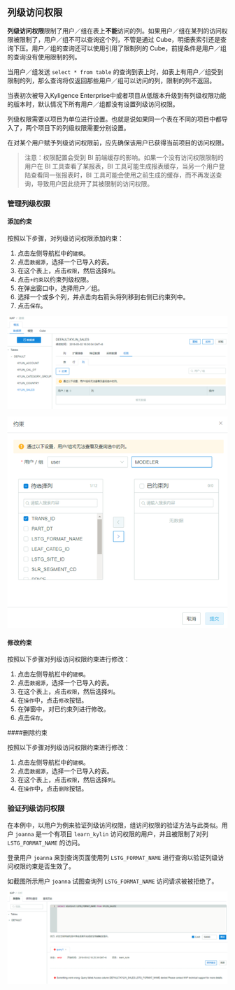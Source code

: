 ## 列级访问权限

**列级访问权限**限制了用户／组在表上**不能**访问的列。如果用户／组在某列的访问权限被限制了，用户／组不可以查询这个列，不管是通过 Cube，明细表索引还是查询下压。用户／组的查询还可以使用引用了限制列的 Cube，前提条件是用户／组的查询没有使用限制的列。

当用户／组发送 `select * from table` 的查询到表上时，如表上有用户／组受到限制的列，那么查询将仅返回那些用户／组可以访问的列，限制的列不返回。

当表初次被导入Kyligence Enterprise中或者项目从低版本升级到有列级权限功能的版本时，默认情况下所有用户／组都没有设置列级访问权限。

列级权限需要以项目为单位进行设置。也就是说如果同一个表在不同的项目中都导入了，两个项目下的列级权限需要分别设置。

在对某个用户赋予列级访问权限前，应先确保该用户已获得当前项目的访问权限。

> 注意：权限配置会受到 BI 前端缓存的影响。如果一个没有访问权限限制的用户在 BI 工具查看了某报表，BI 工具可能生成报表缓存，当另一个用户登陆查看同一张报表时，BI 工具可能会使用之前生成的缓存，而不再发送查询，导致用户因此绕开了其被限制的访问权限。

### 管理列级权限

#### 添加约束

按照以下步骤，对列级访问权限添加约束：

1. 点击左侧导航栏中的`建模`。
2. 点击`数据源`，选择一个已导入的表。
3. 在这个表上，点击`权限`，然后选择`列`。
4. 点击`+约束`以约束列级权限。
5. 在弹出窗口中，选择用户／组。
6. 选择一个或多个列，并点击向右箭头将列移到右侧已约束列中。
7. 点击`保存`。



![列级权限](images/column/w_1.png)

![添加约束](images/column/w_2.png)

#### 修改约束

按照以下步骤对列级访问权限约束进行修改：

1. 点击左侧导航栏中的`建模`。
2. 点击`数据源`，选择一个已导入的表。
3. 在这个表上，点击`权限`，然后选择`列`。
4. 在`操作`中，点击`修改`按钮。
5. 在弹窗中，对已约束列进行修改。
6. 点击`保存`。

####删除约束

按照以下步骤对列级访问权限约束进行修改：

1. 点击左侧导航栏中的`建模`。
2. 点击`数据源`，选择一个已导入的表。
3. 在这个表上，点击`权限`，然后选择`列`。
4. 在`操作`中，点击`删除`按钮。

### 验证列级访问权限

在本例中，以用户为例来验证列级访问权限，组访问权限的验证方法与此类似。用户 `joanna` 是一个有项目 `learn_kylin` 访问权限的用户，并且被限制了对列 `LSTG_FORMAT_NAME` 的访问。

登录用户 `joanna` 来到查询页面使用列 `LSTG_FORMAT_NAME` 进行查询以验证列级访问权限约束是否生效了。

如截图所示用户 `joanna` 试图查询列 `LSTG_FORMAT_NAME` 访问请求被被拒绝了。

![验证列级访问权限](images/column/w_3.png)
